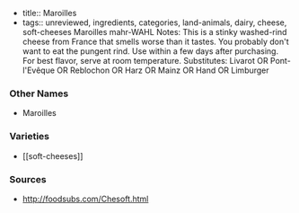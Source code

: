 - title:: Maroilles
- tags:: unreviewed, ingredients, categories, land-animals, dairy, cheese, soft-cheeses
Maroilles mahr-WAHL Notes: This is a stinky washed-rind cheese from France that smells worse than it tastes. You probably don't want to eat the pungent rind. Use within a few days after purchasing. For best flavor, serve at room temperature. Substitutes: Livarot OR Pont-l'Evêque OR Reblochon OR Harz OR Mainz OR Hand OR Limburger

### Other Names

* Maroilles

### Varieties

* [[soft-cheeses]]

### Sources
* http://foodsubs.com/Chesoft.html
